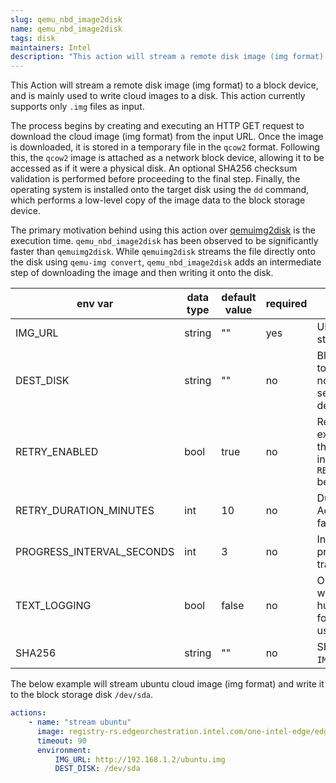 ```yaml
---
slug: qemu_nbd_image2disk
name: qemu_nbd_image2disk
tags: disk
maintainers: Intel
description: "This action will stream a remote disk image (img format) to a block device, and is mainly used to write cloud images to a disk."
---
```



This Action will stream a remote disk image (img format) to a block device, and is mainly used to write cloud images to a disk. This action currently supports only `.img` files as input.

The process begins by creating and executing an HTTP GET request to download the cloud image (img format) from the input URL. Once the image is downloaded, it is stored in a temporary file in the `qcow2` format. Following this, the `qcow2` image is attached as a network block device, allowing it to be accessed as if it were a physical disk. An optional SHA256 checksum validation is performed before proceeding to the final step. Finally, the operating system is installed onto the target disk using the `dd` command, which performs a low-level copy of the image data to the block storage device.

The primary motivation behind using this action over [qemuimg2disk](https://github.com/tinkerbell/actions/tree/main/qemuimg2disk) is the execution time. `qemu_nbd_image2disk` has been observed to be significantly faster than `qemuimg2disk`. While `qemuimg2disk` streams the file directly onto the disk using `qemu-img convert`, `qemu_nbd_image2disk` adds an intermediate step of downloading the image and then writing it onto the disk.



| env var | data type | default value | required | description |
|---------|-----------|---------------|----------|-------------|
| IMG_URL | string | "" | yes | URL of the image to be streamed |
| DEST_DISK | string | "" | no | Block device to which to write the image. If not provided disk is selected as per pre-determined algorithm |
| RETRY_ENABLED | bool | true | no | Retry the Action, using exponential backoff, for the duration specified in `RETRY_DURATION_MINUTES` before failing |
| RETRY_DURATION_MINUTES | int | 10 | no | Duration for which the Action will retry before failing |
| PROGRESS_INTERVAL_SECONDS | int | 3 | no | Interval at which the progress of the image transfer will be logged |
| TEXT_LOGGING | bool | false | no | Output from the Action will be logged in a more human friendly text format, JSON format is used by default |
| SHA256 | string | "" | no | SHA256 Checksum of `IMG_URL` for validation |

The below example will stream ubuntu cloud image (img format) and write it to the block storage disk `/dev/sda`.

```yaml
actions:
    - name: "stream ubuntu"
      image: registry-rs.edgeorchestration.intel.com/one-intel-edge/edgenode/qemu_nbd_image2disk:latest
      timeout: 90
      environment:
          IMG_URL: http://192.168.1.2/ubuntu.img
          DEST_DISK: /dev/sda
```

